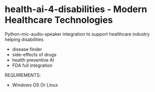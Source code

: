 # health-ai-4-disabilities - Modern Healthcare Technologies
Python-mic-audio-speaker integration to support healthcare industry helping disabilities

- disease finder
- side-effects of drugs
- health preventive AI
- FDA full integration

REQUIREMENTS:
- Windows OS Or Linux
